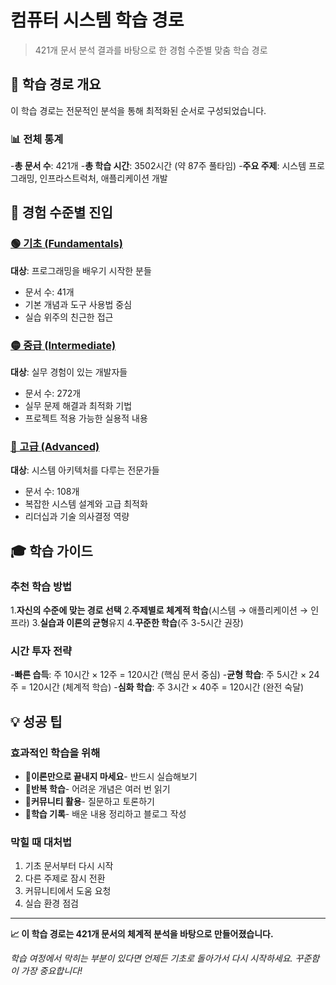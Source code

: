 # 컴퓨터 시스템 학습 경로

> 421개 문서 분석 결과를 바탕으로 한 경험 수준별 맞춤 학습 경로

## 🎯 학습 경로 개요

이 학습 경로는 전문적인 분석을 통해 최적화된 순서로 구성되었습니다.

### 📊 전체 통계

-**총 문서 수**: 421개
-**총 학습 시간**: 3502시간 (약 87주 풀타임)
-**주요 주제**: 시스템 프로그래밍, 인프라스트럭처, 애플리케이션 개발

## 🚀 경험 수준별 진입

### [🟢 기초 (Fundamentals)](./fundamentals/)

**대상**: 프로그래밍을 배우기 시작한 분들

- 문서 수: 41개
- 기본 개념과 도구 사용법 중심
- 실습 위주의 친근한 접근

### [🟡 중급 (Intermediate)](./intermediate/)  

**대상**: 실무 경험이 있는 개발자들

- 문서 수: 272개
- 실무 문제 해결과 최적화 기법
- 프로젝트 적용 가능한 실용적 내용

### [🔴 고급 (Advanced)](./advanced/)

**대상**: 시스템 아키텍처를 다루는 전문가들

- 문서 수: 108개  
- 복잡한 시스템 설계와 고급 최적화
- 리더십과 기술 의사결정 역량

## 🎓 학습 가이드

### 추천 학습 방법

1.**자신의 수준에 맞는 경로 선택**
2.**주제별로 체계적 학습**(시스템 → 애플리케이션 → 인프라)
3.**실습과 이론의 균형**유지
4.**꾸준한 학습**(주 3-5시간 권장)

### 시간 투자 전략

-**빠른 습득**: 주 10시간 × 12주 = 120시간 (핵심 문서 중심)
-**균형 학습**: 주 5시간 × 24주 = 120시간 (체계적 학습)
-**심화 학습**: 주 3시간 × 40주 = 120시간 (완전 숙달)

## 💡 성공 팁

### 효과적인 학습을 위해

- 📖**이론만으로 끝내지 마세요**- 반드시 실습해보기
- 🔄**반복 학습**- 어려운 개념은 여러 번 읽기  
- 🤝**커뮤니티 활용**- 질문하고 토론하기
- 📝**학습 기록**- 배운 내용 정리하고 블로그 작성

### 막힐 때 대처법

1. 기초 문서부터 다시 시작
2. 다른 주제로 잠시 전환
3. 커뮤니티에서 도움 요청
4. 실습 환경 점검

---

**📈 이 학습 경로는 421개 문서의 체계적 분석을 바탕으로 만들어졌습니다.**

*학습 여정에서 막히는 부분이 있다면 언제든 기초로 돌아가서 다시 시작하세요. 꾸준함이 가장 중요합니다!*
